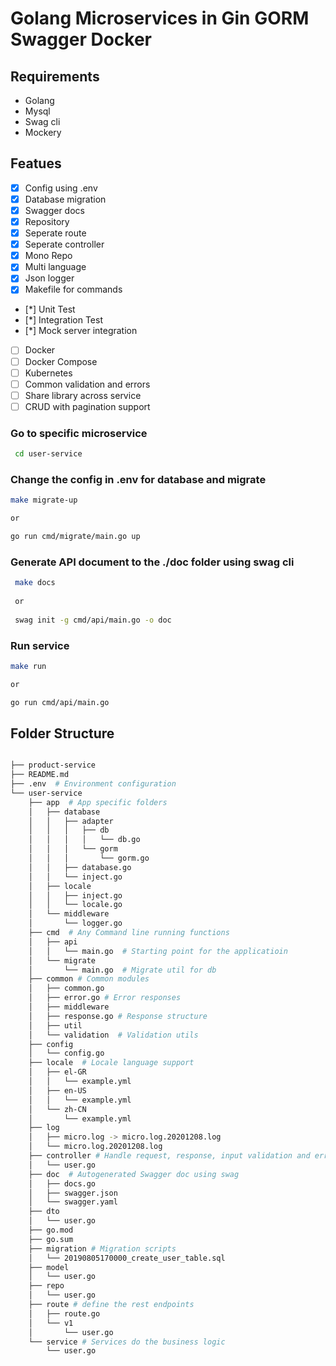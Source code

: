 # Golang Microservices in Gin GORM Swagger Docker

## Requirements

* Golang
* Mysql
* Swag cli
* Mockery

## Featues

- [x] Config using .env
- [x] Database migration 
- [x] Swagger docs
- [x] Repository
- [x] Seperate route
- [x] Seperate controller
- [x] Mono Repo
- [x] Multi language
- [x] Json logger
- [x] Makefile for commands
- [*] Unit Test
- [*] Integration Test
- [*] Mock server integration 
- [ ] Docker
- [ ] Docker Compose
- [ ] Kubernetes
- [ ] Common validation and errors
- [ ] Share library across service
- [ ] CRUD with pagination support

###  Go to specific microservice
```sh
 cd user-service
```
### Change the config in .env for database and migrate

```sh
make migrate-up

or

go run cmd/migrate/main.go up
```

###  Generate API document to the ./doc folder using <strong>swag cli</strong>
```sh
 make docs
 
 or
 
 swag init -g cmd/api/main.go -o doc
```

###  Run service
```sh
make run 

or 

go run cmd/api/main.go
```

## Folder Structure

```sh

├── product-service
├── README.md
├── .env  # Environment configuration
└── user-service
    ├── app  # App specific folders
    │   ├── database
    │   │   ├── adapter
    │   │   │   ├── db
    │   │   │   │   └── db.go
    │   │   │   └── gorm
    │   │   │       └── gorm.go
    │   │   ├── database.go
    │   │   └── inject.go
    │   ├── locale
    │   │   ├── inject.go
    │   │   └── locale.go
    │   └── middleware
    │       └── logger.go
    ├── cmd  # Any Command line running functions
    │   ├── api
    │   │   └── main.go  # Starting point for the applicatioin
    │   └── migrate
    │       └── main.go  # Migrate util for db
    ├── common # Common modules
    │   ├── common.go 
    │   ├── error.go # Error responses
    │   ├── middleware 
    │   ├── response.go # Response structure
    │   ├── util 
    │   └── validation  # Validation utils
    ├── config
    │   └── config.go
    ├── locale  # Locale language support
    │   ├── el-GR
    │   │   └── example.yml
    │   ├── en-US
    │   │   └── example.yml
    │   └── zh-CN
    │       └── example.yml
    ├── log
    │   ├── micro.log -> micro.log.20201208.log
    │   └── micro.log.20201208.log
    ├── controller # Handle request, response, input validation and errors
    │   └── user.go
    ├── doc  # Autogenerated Swagger doc using swag
    │   ├── docs.go
    │   ├── swagger.json
    │   └── swagger.yaml
    ├── dto
    │   └── user.go
    ├── go.mod
    ├── go.sum
    ├── migration # Migration scripts
    │   └── 20190805170000_create_user_table.sql
    ├── model
    │   └── user.go
    ├── repo
    │   └── user.go
    ├── route # define the rest endpoints
    │   ├── route.go
    │   └── v1
    │       └── user.go
    └── service # Services do the business logic
        └── user.go

```